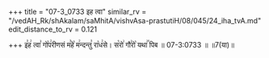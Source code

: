+++
title = "07-3_0733 इह त्वा"
similar_rv = "/vedAH_Rk/shAkalam/saMhitA/vishvAsa-prastutiH/08/045/24_iha_tvA.md"
edit_distance_to_rv = 0.121

+++
इ꣣ह꣢ त्वा꣣ गो꣡प꣢रीणसं म꣣हे꣡ म꣢न्दन्तु꣣ रा꣡ध꣢से। स꣡रो꣢ गौ꣣रो꣡ यथा꣢꣯ पिब ॥ 07-3:0733 ॥ ॥7(या)॥

<div class="js_include " url="/vedAH_Rk/shAkalam/saMhitA/vishvAsa-prastutiH/08/045/24_iha_tvA.md"  newLevelForH1="2" title="विश्वास-शाकल-प्रस्तुतिः"  > </div>